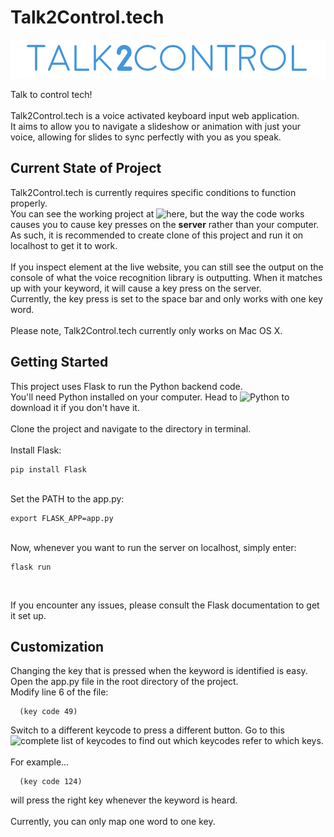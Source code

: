 # Talk2Control.tech

![alt icon](https://raw.githubusercontent.com/WilliamLQin/talk2control/master/static/t2c.png)

Talk to control tech!
<br>
<br>
Talk2Control.tech is a voice activated keyboard input web application. <br>
It aims to allow you to navigate a slideshow or animation with just your voice, allowing for slides to sync perfectly with you as you speak. <br>

## Current State of Project

Talk2Control.tech is currently requires specific conditions to function properly. <br>
You can see the working project at ![here](https://talk2control.tech), but the way the code works causes you to cause key presses on the <strong>server</strong> rather than your computer. <br>
As such, it is recommended to create clone of this project and run it on localhost to get it to work. <br>
<br>
If you inspect element at the live website, you can still see the output on the console of what the voice recognition library is outputting. When it matches up with your keyword, it will cause a key press on the server. <br>
Currently, the key press is set to the space bar and only works with one key word. <br>
<br>
Please note, Talk2Control.tech currently only works on Mac OS X. <br>

## Getting Started

This project uses Flask to run the Python backend code. <br>
You'll need Python installed on your computer. Head to ![Python](https://www.python.org/downloads/) to download it if you don't have it. <br>
<br>
Clone the project and navigate to the directory in terminal. <br>
<br>
Install Flask:

```
pip install Flask
```

<br>
Set the PATH to the app.py:

```
export FLASK_APP=app.py
```

<br>
Now, whenever you want to run the server on localhost, simply enter:

```
flask run
```

<br>

If you encounter any issues, please consult the Flask documentation to get it set up. <br>

## Customization

Changing the key that is pressed when the keyword is identified is easy. <br>
Open the app.py file in the root directory of the project. <br>
Modify line 6 of the file:

```
  (key code 49)
```

Switch to a different keycode to press a different button. Go to this ![complete list of keycodes](http://eastmanreference.com/complete-list-of-applescript-key-codes/) to find out which keycodes refer to which keys. <br>
<br>
For example...

```
  (key code 124)
```

will press the right key whenever the keyword is heard.<br>
<br>
Currently, you can only map one word to one key.

